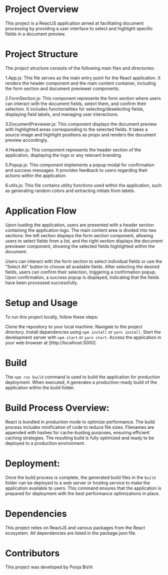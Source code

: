 # Project Overview
This project is a ReactJS application aimed at facilitating document processing by providing a user interface to select and highlight specific fields in a document preview.

# Project Structure
The project structure consists of the following main files and directories:

1.App.js: This file serves as the main entry point for the React application. It renders the header component and the main content container, including the form section and document previewer components.

2.FormSection.js: This component represents the form section where users can interact with the document fields, select them, and confirm their selection. It includes functionalities for selecting/deselecting fields, displaying field labels, and managing user interactions.

3.DocumentPreviewer.js: This component displays the document preview with highlighted areas corresponding to the selected fields. It takes a source image and highlight positions as props and renders the document preview accordingly.

4.Header.js: This component represents the header section of the application, displaying the logo or any relevant branding.

5.Popup.js: This component implements a popup modal for confirmation and success messages. It provides feedback to users regarding their actions within the application.

6.utils.js: This file contains utility functions used within the application, such as generating random colors and extracting initials from labels.

# Application Flow
Upon loading the application, users are presented with a header section containing the application logo. The main content area is divided into two sections: the left section displays the form section component, allowing users to select fields from a list, and the right section displays the document previewer component, showing the selected fields highlighted within the document.

Users can interact with the form section to select individual fields or use the "Select All" button to choose all available fields. After selecting the desired fields, users can confirm their selection, triggering a confirmation popup. Upon confirmation, a success popup is displayed, indicating that the fields have been processed successfully.

# Setup and Usage
To run this project locally, follow these steps:

Clone the repository to your local machine.
Navigate to the project directory.
Install dependencies using `npm install` or `yarn install`.
Start the development server with `npm start` or `yarn start`.
Access the application in your web browser at [http://localhost:3000].

# Build
The `npm run build` command is used to build the application for production deployment. When executed, it generates a production-ready build of the application within the build folder.

# Build Process Overview:
React is bundled in production mode to optimize performance.
The build process includes minification of code to reduce file sizes.
Filenames are appended with hashes for cache-busting purposes, ensuring efficient caching strategies.
The resulting build is fully optimized and ready to be deployed to a production environment.
# Deployment:
Once the build process is complete, the generated build files in the `build` folder can be deployed to a web server or hosting service to make the application available to users. This command ensures that the application is prepared for deployment with the best performance optimizations in place.
# Dependencies
This project relies on ReactJS and various packages from the React ecosystem. All dependencies are listed in the package.json file.

# Contributors
This project was developed by Pooja Bisht